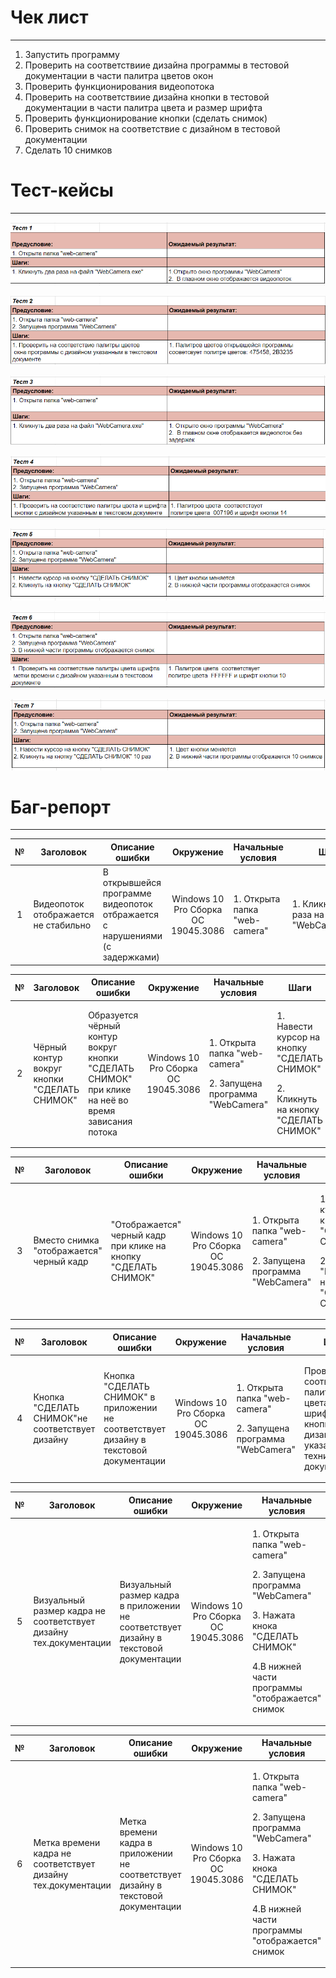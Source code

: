 # Чек лист
---
1. Запустить программу
2. Проверить на соответствиие дизайна программы в тестовой документации в части палитра цветов окон
3. Проверить функционирования видеопотока
4. Проверить на соответствиие дизайна кнопки в тестовой документации в части палитра цвета и размер шрифта
5. Проверить функционирование кнопки (сделать снимок)
6. Проверить снимок на соответствие с дизайном в тестовой документации
7.  Сделать 10 снимков

# Тест-кейсы
---
![Тест_1](https://github.com/Akulova2121/open_code/blob/%D0%98%D0%B7%D0%BE%D0%B1%D1%80%D0%B0%D0%B6%D0%B5%D0%BD%D0%B8%D1%8F/%D0%A2%D0%B5%D1%81%D1%82_1.png)


![Тест_2](https://github.com/Akulova2121/open_code/blob/%D0%98%D0%B7%D0%BE%D0%B1%D1%80%D0%B0%D0%B6%D0%B5%D0%BD%D0%B8%D1%8F/%D0%A2%D0%B5%D1%81%D1%82_2.png)


![Тест_3](https://github.com/Akulova2121/open_code/blob/%D0%98%D0%B7%D0%BE%D0%B1%D1%80%D0%B0%D0%B6%D0%B5%D0%BD%D0%B8%D1%8F/%D0%A2%D0%B5%D1%81%D1%82_3.png)


![Тест_4](https://github.com/Akulova2121/open_code/blob/%D0%98%D0%B7%D0%BE%D0%B1%D1%80%D0%B0%D0%B6%D0%B5%D0%BD%D0%B8%D1%8F/%D0%A2%D0%B5%D1%81%D1%82_4.png)


![Тест_5](https://github.com/Akulova2121/open_code/blob/%D0%98%D0%B7%D0%BE%D0%B1%D1%80%D0%B0%D0%B6%D0%B5%D0%BD%D0%B8%D1%8F/%D0%A2%D0%B5%D1%81%D1%82_5.png)


![Тест_6](https://github.com/Akulova2121/open_code/blob/%D0%98%D0%B7%D0%BE%D0%B1%D1%80%D0%B0%D0%B6%D0%B5%D0%BD%D0%B8%D1%8F/%D0%A2%D0%B5%D1%81%D1%82_6.png)


![Тест_7](https://github.com/Akulova2121/open_code/blob/%D0%98%D0%B7%D0%BE%D0%B1%D1%80%D0%B0%D0%B6%D0%B5%D0%BD%D0%B8%D1%8F/%D0%A2%D0%B5%D1%81%D1%82_7.png)


# Баг-репорт
---
<table>
    <thead>
        <tr>
            <th>№</th>
            <th>Заголовок</th>
            <th>Описание ошибки</th>
            <th>Окружение</th>
            <th>Начальные условия</th>
            <th>Шаги</th>
            <th>Ожидаемый</th>
            <th>Результат</th>
            <th>Вложение</th>
        </tr>
    </thead>
    <tbody>
        <tr>
            <td align="center">1</td>
            <td align="left">Видеопоток отображается не стабильно</td>
            <td align="left">В открывшейся программе видеопоток отбражается с нарушениями (с задержками)</td>
            <td align="center">Windows 10 Pro Сборка ОС 19045.3086</td>
            <td align="left">1. Открыта папка "web-camera"</td>
            <td align="left">1. Кликнуть два раза на файл "WebCamera.exe"</td>
            <td align="left">Видеопоток "отображается" без задержек</td>
            <td align="left">Видеопоток "отображается" с задержками</td>
             <td align="center">
                 <p><a href="https://github.com/Akulova2121/open_code/blob/%D0%98%D0%B7%D0%BE%D0%B1%D1%80%D0%B0%D0%B6%D0%B5%D0%BD%D0%B8%D1%8F/20230709_132803.mp4">Web_camera</a></p> 
                 <p><a href="https://github.com/Akulova2121/open_code/blob/%D0%98%D0%B7%D0%BE%D0%B1%D1%80%D0%B0%D0%B6%D0%B5%D0%BD%D0%B8%D1%8F/20230709_133256.mp4">hlsplayer</a></p>
             </td>
        </tr>
     </tbody>
</table>



<table>
    <thead>
        <tr>
            <th>№</th>
            <th>Заголовок</th>
            <th>Описание ошибки</th>
            <th>Окружение</th>
            <th>Начальные условия</th>
            <th>Шаги</th>
            <th>Ожидаемый</th>
            <th>Результат</th>
            <th>Вложение</th>
        </tr>
    </thead>
    <tbody>
        <tr>
            <td align="center">2</td>
            <td align="left">Чёрный контур вокруг кнопки "СДЕЛАТЬ СНИМОК"</td>
            <td align="left">Образуется чёрный контур вокруг кнопки "СДЕЛАТЬ СНИМОК" при клике на неё во время зависания потока</td>
            <td align="center">Windows 10 Pro Сборка ОС 19045.3086</td>
            <td align="left"><p>1. Открыта папка "web-camera"</p> <p>2. Запущена программа "WebCamera"</p></td>
            <td align="left"><p>1. Навести курсор на кнопку "СДЕЛАТЬ СНИМОК"</p> <p>2. Кликнуть на кнопку "СДЕЛАТЬ СНИМОК"</p></td>
            <td align="left">Кнопка "отображается" без изменений</td>
            <td align="left">Образуется чёрный контур вокруг кнопки</td>
             <td align="center"><a href="https://github.com/Akulova2121/open_code/blob/%D0%98%D0%B7%D0%BE%D0%B1%D1%80%D0%B0%D0%B6%D0%B5%D0%BD%D0%B8%D1%8F/Screenshot_5.png">Скрин</a>    
             </td>
        </tr>
     </tbody>
</table>


<table>
    <thead>
        <tr>
            <th>№</th>
            <th>Заголовок</th>
            <th>Описание ошибки</th>
            <th>Окружение</th>
            <th>Начальные условия</th>
            <th>Шаги</th>
            <th>Ожидаемый</th>
            <th>Результат</th>
            <th>Вложение</th>
        </tr>
    </thead>
    <tbody>
        <tr>
            <td align="center">3</td>
            <td align="left">Вместо снимка "отображается" черный кадр</td>
            <td align="left">"Отображается" черный кадр при клике на кнопку "СДЕЛАТЬ СНИМОК" </td>
            <td align="center">Windows 10 Pro Сборка ОС 19045.3086</td>
            <td align="left"><p>1. Открыта папка "web-camera"</p> <p>2. Запущена программа "WebCamera"</p></td>
            <td align="left"><p>1. Навести курсор на кнопку "СДЕЛАТЬ СНИМОК"</p> <p>2. "Кликнуть" на кнопку "СДЕЛАТЬ СНИМОК"</p></td>
            <td align="left">"На кадре отображается изображение</td>
            <td align="left">Отображается черный кадр</td>
             <td align="center"><a href="https://github.com/Akulova2121/open_code/blob/%D0%98%D0%B7%D0%BE%D0%B1%D1%80%D0%B0%D0%B6%D0%B5%D0%BD%D0%B8%D1%8F/Screenshot_5.png">Скрин</a>    
             </td>
        </tr>
     </tbody>
</table>

<table>
    <thead>
        <tr>
            <th>№</th>
            <th>Заголовок</th>
            <th>Описание ошибки</th>
            <th>Окружение</th>
            <th>Начальные условия</th>
            <th>Шаги</th>
            <th>Ожидаемый</th>
            <th>Результат</th>
            <th>Вложение</th>
        </tr>
    </thead>
    <tbody>
        <tr>
            <td align="center">4</td>
            <td align="left">Кнопка "СДЕЛАТЬ СНИМОК"не соответствует дизайну</td>
            <td align="left">Кнопка "СДЕЛАТЬ СНИМОК" в приложении не соответствует дизайну в текстовой документации</td>
            <td align="center">Windows 10 Pro Сборка ОС 19045.3086</td>
            <td align="left"><p>1. Открыта папка "web-camera"</p> <p>2. Запущена программа "WebCamera"</p></td>
            <td align="left"><p>Проверить на соответствие палитры цвета и шрифта кнопки с дизайном указанным в технической документации</p></td>
            <td align="left">Кнопка соответсвует дизайну</td>
            <td align="left">Кнопка не соответсвует дизайну</td>
             <td align="center"><a href="https://github.com/Akulova2121/open_code/blob/%D0%98%D0%B7%D0%BE%D0%B1%D1%80%D0%B0%D0%B6%D0%B5%D0%BD%D0%B8%D1%8F/Screenshot_7.png">Скрин</a>    
             </td>
        </tr>
     </tbody>
</table>




<table>
    <thead>
        <tr>
            <th>№</th>
            <th>Заголовок</th>
            <th>Описание ошибки</th>
            <th>Окружение</th>
            <th>Начальные условия</th>
            <th>Шаги</th>
            <th>Ожидаемый</th>
            <th>Результат</th>
            <th>Вложение</th>
        </tr>
    </thead>
    <tbody>
        <tr>
            <td align="center">5</td>
            <td align="left">Визуальный размер кадра не соответствует дизайну тех.документации</td>
            <td align="left">Визуальный размер кадра в приложении не соответствует дизайну в текстовой документации</td>
            <td align="center">Windows 10 Pro Сборка ОС 19045.3086</td>
            <td align="left"><p>1. Открыта папка "web-camera"</p> <p>2. Запущена программа "WebCamera"</p> <p>3. Нажата кнока "СДЕЛАТЬ СНИМОК"</p> <p>4.В нижней части программы "отображается" снимок</p></td>
            <td align="left"><p>Проверить на "соответствие" размера с дизайном "указанным" в технической документации</p></td>
            <td align="left">Кадр соответсвует дизайну</td>
            <td align="left">Кадр не соответсвует дизайну</td>
             <td align="center"><a href="https://github.com/Akulova2121/open_code/blob/%D0%98%D0%B7%D0%BE%D0%B1%D1%80%D0%B0%D0%B6%D0%B5%D0%BD%D0%B8%D1%8F/Screenshot_8.png">Скрин</a>    
             </td>
        </tr>
   </tbody>
</table>





<table>
    <thead>
        <tr>
            <th>№</th>
            <th>Заголовок</th>
            <th>Описание ошибки</th>
            <th>Окружение</th>
            <th>Начальные условия</th>
            <th>Шаги</th>
            <th>Ожидаемый</th>
            <th>Результат</th>
            <th>Вложение</th>
        <tr>
        </thead>
        <tbody>
            <td align="center">6</td>
            <td align="left">Метка времени кадра не соответствует дизайну тех.документации</td>
            <td align="left">Метка времени кадра в приложении не соответствует дизайну в текстовой документации</td>
            <td align="center">Windows 10 Pro Сборка ОС 19045.3086</td>
            <td align="left"><p>1. Открыта папка "web-camera"</p> <p>2. Запущена программа "WebCamera"</p> <p>3. Нажата кнока "СДЕЛАТЬ СНИМОК"</p> <p>4.В нижней части программы "отображается" снимок</p></td>
            <td align="left"><p>Проверить на "соответствие" метки времени кадра с дизайном "указанным" в технической документации</p></td>
            <td align="left">Кадр соответсвует дизайну</td>
            <td align="left">Кадр не соответсвует дизайну</td>
             <td align="center"><a href="https://github.com/Akulova2121/open_code/blob/%D0%98%D0%B7%D0%BE%D0%B1%D1%80%D0%B0%D0%B6%D0%B5%D0%BD%D0%B8%D1%8F/Screenshot_9.png">Скрин</a>    
             </td>
        </tr>
         </tbody>
</table>
